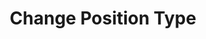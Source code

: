 ---
title: Change Position Type
position_number: 16
type: post
description: /future/user/v1/position/change-type
parameters:
    -
        name: symbol
        type: string
        mandatory: true
        default: N/A
        description: Trading pair
        ranges:
    -
        name: positionSide
        type: string
        mandatory: true
        default: N/A
        description: Position side
        ranges: LONG;SHORT
    -
        name: positionType
        type: string
        mandatory: true
        default: N/A
        description: Position type
        ranges: CROSSED;ISOLATED
left_code_blocks:
    -
        code_block: "public void getMarketConfig() {\r\n\tString text = HttpUtil.get(URL + \"/data/api/user/v1/getMarketConfig\");\r\n\tSystem.out.println(text);\r\n}"
        title: Java
        language: java
right_code_blocks:
    - code_block: |-
        {
          "error": {
            "code": "",
            "msg": ""
          },
          "msgInfo": "",
          "result": {},
          "returnCode": 0
        }
      title: Response
      language: json
---